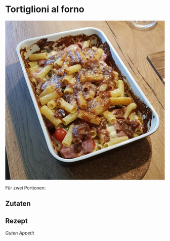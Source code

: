# Tortiglioni al forno

![img](imgs/Tortiglioni_al_forno.jpg)

Für zwei Portionen:

## Zutaten

## Rezept

*Guten Appetit*
